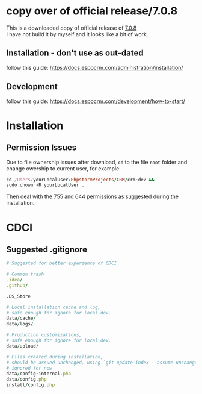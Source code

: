# copy over of official release/7.0.8
This is a downloaded copy of official release of [7.0.8](https://github.com/espocrm/espocrm/releases/tag/7.0.8)  
I have not build it by myself and it looks like a bit of work.

## Installation - don't use as out-dated
follow this guide:
https://docs.espocrm.com/administration/installation/

## Development
follow this guide:
https://docs.espocrm.com/development/how-to-start/

# Installation
## Permission Issues
Due to file ownership issues after download, `cd` to the file `root` folder and change owership to current user, for example:  

```ruby 
cd /Users/yourLocalUser/PhpstormProjects/CRM/crm-dev && 
sudo chown -R yourLocalUser .
```

Then deal with the 755 and 644 permissions as suggested during the installation.

# CDCI
## Suggested .gitignore
```ruby
# Suggested for better experience of CDCI

# Common trash
.idea/
.github/

.DS_Store

# Local installation cache and log, 
# safe enough for ignore for local dev.
data/cache/
data/logs/

# Production customizations, 
# safe enough for ignore for local dev.
data/upload/

# Files created during installation, 
# should be assued unchanged, using `git update-index --assume-unchanged <file>`
# ignored for now  
data/config-internal.php
data/config.php
install/config.php

```